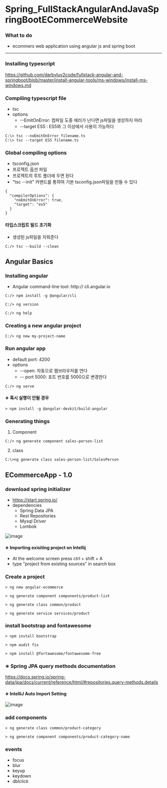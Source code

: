 # Spring_FullStackAngularAndJavaSpringBootECommerceWebsite

### What to do
 - ecommers web application using angular js and spring boot

-------------------
### Installing typescript

https://github.com/darbyluv2code/fullstack-angular-and-springboot/blob/master/install-angular-tools/ms-windows/install-ms-windows.md


### Compiling typescript file
 - tsc
 - options
    + --EmitOnError: 컴파일 도중 에러가 난다면 js파일을 생성하지 마라
    + --target ES5 : ES5와 그 이상에서 사용이 가능하다
```
C:\> tsc --noEmitOnError filename.ts
C:\> tsc --target ES5 filename.ts

```

### Global compiling options
 - tsconfig.json
 - 프로젝트 옵션 파일
 - 프로젝트의 루트 폴더에 두면 된다
 - "tsc --init" 커맨드를 통하여 기본 tsconfig.json파일을 만들 수 있다

```
{
  "compilerOptions": {
    "noEmitOnError": true,
    "target": "es5"
  }
}

```

#### 타입스크립트 빌드 초기화
 - 생성된 js파일을 지워준다
```
C:/> tsc --build --clean
```

## Angular Basics

### Installing angular
 - Angular command-line tool: http:// cli.angular.io
 
 ```
C:/> npm install -g @angular/cli

C:/> ng version

C:/> ng help

```
 
 ### Creating a new angular project
 ```
C:/> ng new my-project-name
 ```

### Run angular app
 - default port: 4200
 - options
    + --open: 자동으로 웹브라우저를 연다
    + -- port 5000: 포트 번호를 5000으로 변경한다 
```
C:/> ng serve
```

#### ※ 혹시 실행이 안될 경우
```
> npm install -g @angular-devkit/build-angular
```

### Generating things
 1. Component
```
C:/> ng generate component sales-person-list
```

 2. class
```
C:\>ng generate class sales-person-list/SalesPerson
```


## ECommerceApp - 1.0
### download spring initializer

 - https://start.spring.io/
 - dependencies
    + Spring Data JPA
    + Rest Repositories
    + Mysql Driver
    + Lombok

![image](https://user-images.githubusercontent.com/22423285/168774339-0367eea3-eef4-46cd-9445-277951ea0828.png)


#### ※ Importing exisiting project on Intellij
 - At the welcome screen press ctrl + shift + A
 - type "project from existing sources" in search box


### Create a project
```
> ng new angular-ecommerce

> ng generate component components/product-list

> ng generate class common/product

> ng generate service services/product
```

### install bootstrap and fontawesome
```
> npm install bootstrap

> npm audit fix

> npm install @fortawesome/fontawesome-free
```

### ※ Spring JPA query methods documentation
https://docs.spring.io/spring-data/jpa/docs/current/reference/html/#repositories.query-methods.details


#### ※ IntelliJ Auto Import Setting

![image](https://user-images.githubusercontent.com/22423285/169420171-f464afb0-99ba-4bda-82c6-422fbd027525.png)

### add components
```
> ng generate class common/product-category

> ng generate component components/product-category-name

```

### events
 - focus
 - blur
 - keyup
 - keydown
 - dblclick
